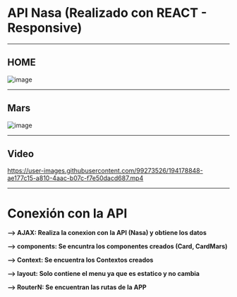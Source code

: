 
 <h1>API Nasa (Realizado con REACT - Responsive)</h1>                            

<hr />


<h2>HOME</h2>

![image](https://user-images.githubusercontent.com/99273526/194172815-d608c253-eaff-4ba9-bd72-44e89ce1f2c6.png)


<hr />


<h2>Mars</h2>

![image](https://user-images.githubusercontent.com/99273526/194173190-c1e72d04-b0fa-401e-a160-ec6eb3b156b3.png)


<hr />

<h2>Video</h2>



https://user-images.githubusercontent.com/99273526/194178848-ae177c15-a810-4aac-b07c-f7e50dacd687.mp4

<hr />


<h1>Conexión con la API </h1>

<p><b>--> AJAX:<b> Realiza la conexion con la API (Nasa) y obtiene los datos</p>
<p><b>--> components:<b> Se encuntra los componentes creados (Card, CardMars)</p>
<p><b>--> Context:<b> Se encuentra los Contextos creados</p>
<p><b>--> layout:<b> Solo contiene el menu ya que es estatico y no cambia</p>
<p><b>--> RouterN:<b> Se encuentran las rutas de la APP </p>


